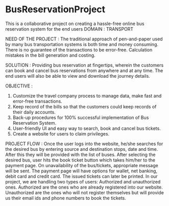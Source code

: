 # BusReservationProject
This is a collaborative project on creating a hassle-free online bus reservation system for the end users
DOMAIN : TRANSPORT

NEED OF THE PROJECT : 
 The traditional approach of pen-and-paper used by many bus transportation systems is both time and money consuming. 
 There is no guarantee of the transactions to be error-free.
 Calculation mistakes in the bill generation and costing.

SOLUTION : Providing bus reservation at fingertips, wherein the customers can book and cancel bus reservations from anywhere and at any time. The end users will also be able to view and download the journey details.

OBJECTIVE :
1. Customize the travel company process to manage data, make fast and error-free transactions.
2. Keep record of the bills so that the customers could keep records of their daily accounts.
3. Back-up procedures for 100% successful implementation of Bus Reservation System.
4. User-friendly UI and easy way to search, book and cancel bus tickets.
5. Create a website for users to claim privileges.

PROJECT FLOW : Once the user logs into the website, he/she searches for the desired bus by entering source and destination stops, date and time. After this they will be provided with the list of buses. After selecting the desired bus, user hits the book ticket button which takes him/her to the payment page.
On unavailability of the bus/tickets, appropriate message will be sent.
The payment page will have options for wallet, net banking, debit card and credit card. The issued tickets can later be printed. 
In our project, we are handling two types of users: Authorized and unauthorized ones. Authorized are the ones who are already registered into our website. Unauthorized are the ones who will not register themselves but will provide us their email ids and phone numbers to book the tickets.
